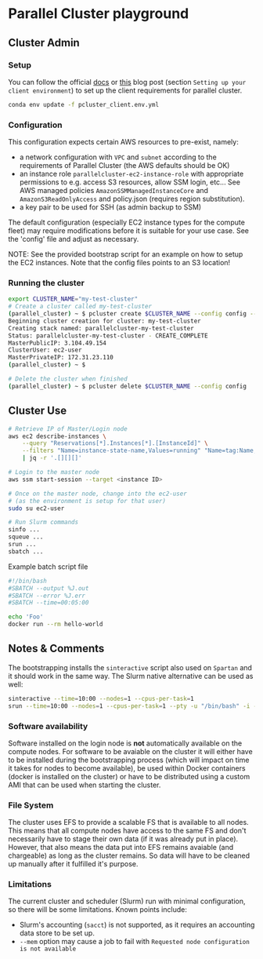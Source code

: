 # Parallel Cluster playground

## Cluster Admin

### Setup
You can follow the official [docs][install_doc] or [this][blog_1] blog post (section `Setting up your client environment`) to set up the client requirements for parallel cluster.

```bash
conda env update -f pcluster_client.env.yml
```

### Configuration
This configuration expects certain AWS resources to pre-exist, namely:
- a network configuration with `VPC` and `subnet` according to the requirements of Parallel Cluster (the AWS defaults should be OK)
- an instance role `parallelcluster-ec2-instance-role` with appropriate permissions to e.g. access S3 resources, allow SSM login, etc... See AWS managed policies `AmazonSSMManagedInstanceCore` and `AmazonS3ReadOnlyAccess` and policy.json (requires region substitution).
- a key pair to be used for SSH (as admin backup to SSM)

The default configuration (especially EC2 instance types for the compute fleet) may require modifications before it is suitable for your use case. See the 'config' file and adjust as necessary.

NOTE: See the provided bootstrap script for an example on how to setup the EC2 instances. Note that the config files points to an S3 location!

### Running the cluster

```bash
export CLUSTER_NAME="my-test-cluster"
# Create a cluster called my-test-cluster
(parallel_cluster) ~ $ pcluster create $CLUSTER_NAME --config config --cluster-template dev --tags '{"Creator" : "'"$USER"'"}'
Beginning cluster creation for cluster: my-test-cluster
Creating stack named: parallelcluster-my-test-cluster
Status: parallelcluster-my-test-cluster - CREATE_COMPLETE
MasterPublicIP: 3.104.49.154
ClusterUser: ec2-user
MasterPrivateIP: 172.31.23.110
(parallel_cluster) ~ $

# Delete the cluster when finished
(parallel_cluster) ~ $ pcluster delete $CLUSTER_NAME --config config
```

## Cluster Use

```bash
# Retrieve IP of Master/Login node
aws ec2 describe-instances \
    --query "Reservations[*].Instances[*].[InstanceId]" \
    --filters "Name=instance-state-name,Values=running" "Name=tag:Name,Values=Master" \
    | jq -r '.[][][]'

# Login to the master node
aws ssm start-session --target <instance ID>

# Once on the master node, change into the ec2-user
# (as the environment is setup for that user)
sudo su ec2-user

# Run Slurm commands
sinfo ...
squeue ...
srun ...
sbatch ...
```

Example batch script file
```bash
#!/bin/bash
#SBATCH --output %J.out
#SBATCH --error %J.err
#SBATCH --time=00:05:00

echo 'Foo'
docker run --rm hello-world
```


## Notes & Comments

The bootstrapping installs the `sinteractive` script also used on `Spartan` and it should work in the same way. The Slurm native alternative can be used as well: 

```bash
sinteractive --time=10:00 --nodes=1 --cpus-per-task=1
srun --time=10:00 --nodes=1 --cpus-per-task=1 --pty -u "/bin/bash" -i -l
```

### Software availability
Software installed on the login node is **not** automatically available on the compute nodes. For software to be avaiable on the cluster it will either have to be installed during the bootstrapping process (which will impact on time it takes for nodes to become available), be used within Docker containers (docker is installed on the cluster) or have to be distributed using a custom AMI that can be used when starting the cluster.

### File System
The cluster uses EFS to provide a scalable FS that is available to all nodes. This means that all compute nodes have access to the same FS and don't necessarily have to stage their own data (if it was already put in place). However, that also means the data put into EFS remains avaiable (and chargeable) as long as the cluster remains. So data will have to be cleaned up manually after it fulfilled it's purpose.

### Limitations
The current cluster and scheduler (Slurm) run with minimal configuration, so there will be some limitations. Known points include:

- Slurm's accounting (`sacct`) is not supported, as it requires an accounting data store to be set up.
- `--mem` option may cause a job to fail with `Requested node configuration is not available`

[install_doc]: https://docs.aws.amazon.com/parallelcluster/latest/ug/install.html
[blog_1]: https://aws.amazon.com/blogs/machine-learning/building-an-interactive-and-scalable-ml-research-environment-using-aws-parallelcluster/


